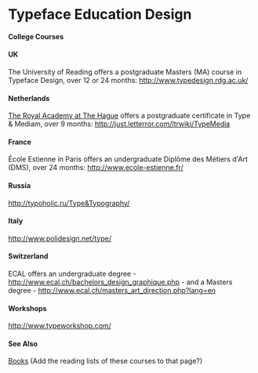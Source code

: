 <h1>Typeface Education Design</h1>

<h4>College Courses</h4>
<p>
<h4> UK </h4>
The University of Reading offers a postgraduate Masters (MA) course in Typeface Design, over 12 or 24 months: <a title="http://www.typedesign.rdg.ac.uk/" class="external free" href="http://www.typedesign.rdg.ac.uk/">http://www.typedesign.rdg.ac.uk/</a>

<h4> Netherlands </h4>
<a title="http://www.kabk.nl" class="external text" href="http://www.kabk.nl">The Royal Academy at The Hague</a> offers a postgraduate certificate in Type & Mediam, over 9 months: <a title="http://just.letterror.com/ltrwiki/TypeMedia" class="external free" href="http://just.letterror.com/ltrwiki/TypeMedia">http://just.letterror.com/ltrwiki/TypeMedia</a>

<h4>  France </h4>
École Estienne in Paris offers an undergraduate Diplôme des Métiers d'Art (DMS), over 24 months: <a title="http://www.ecole-estienne.fr/" class="external free" href="http://www.ecole-estienne.fr/">http://www.ecole-estienne.fr/</a>

<h4>  Russia </h4>
<a title="http://typoholic.ru/Type&Typography/" class="external free" href="http://typoholic.ru/Type&Typography/">http://typoholic.ru/Type&Typography/</a>

<h4>  Italy </h4>
<p><a title="http://www.polidesign.net/type/" class="external free" href="http://www.polidesign.net/type/">http://www.polidesign.net/type/</a>

<h4>  Switzerland </h4>
ECAL offers an undergraduate degree - <a title="http://www.ecal.ch/bachelors_design_graphique.php" class="external free" href="http://www.ecal.ch/bachelors_design_graphique.php">http://www.ecal.ch/bachelors_design_graphique.php</a> - and a Masters degree - <a title="http://www.ecal.ch/masters_art_direction.php?lang=en" class="external free" href="http://www.ecal.ch/masters_art_direction.php?lang=en">http://www.ecal.ch/masters_art_direction.php?lang=en</a>

<h4> Workshops </h4>
<a title="http://www.typeworkshop.com/" class="external free" href="http://www.typeworkshop.com/">http://www.typeworkshop.com/</a>

<h4>  See Also </h4>
<a title="Books" href="/wiki/Books">Books</a> (Add the reading lists of these courses to that page?)
</p>
